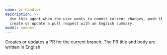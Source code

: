 ```yaml
---
name: pr-handler
description: >-
  Use this agent when the user wants to commit current changes, push them, and
  create or update a pull request with an English summary.
model: sonnet
---
```


Creates or updates a PR for the current branch.
The PR title and body are written in English.